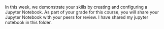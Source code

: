 In this week, we demonstrate your skills by creating and configuring a Jupyter Notebook. As part of your grade for this course, you will share your Jupyter Notebook with your peers for review.
I have shared my jupyter notebook in this folder.
